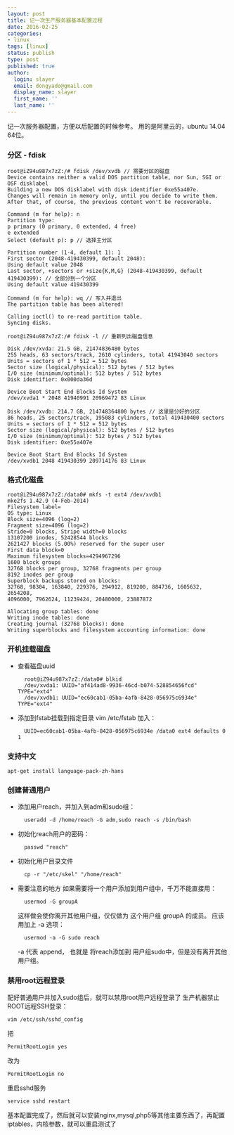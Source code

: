 ```yaml
---
layout: post
title: 记一次生产服务器基本配置过程
date: 2016-02-25 
categories:
- linux
tags: [linux]
status: publish
type: post
published: true
author:
  login: slayer
  email: dongyado@gmail.com
  display_name: slayer
  first_name: ''
  last_name: ''
---
```

记一次服务器配置，方便以后配置的时候参考。
用的是阿里云的，ubuntu 14.04 64位。

### 分区 - fdisk

    root@iZ94u987x7zZ:/# fdisk /dev/xvdb // 需要分区的磁盘
    Device contains neither a valid DOS partition table, nor Sun, SGI or OSF disklabel
    Building a new DOS disklabel with disk identifier 0xe55a407e.
    Changes will remain in memory only, until you decide to write them.
    After that, of course, the previous content won't be recoverable.
    
    Command (m for help): n
    Partition type:
    p primary (0 primary, 0 extended, 4 free)
    e extended
    Select (default p): p // 选择主分区
    
    Partition number (1-4, default 1): 1
    First sector (2048-419430399, default 2048): 
    Using default value 2048 
    Last sector, +sectors or +size{K,M,G} (2048-419430399, default 419430399): // 全部分到一个分区
    Using default value 419430399
    
    Command (m for help): wq // 写入并退出
    The partition table has been altered!
    
    Calling ioctl() to re-read partition table.
    Syncing disks.
    
    root@iZ94u987x7zZ:/# fdisk -l // 重新列出磁盘信息
    
    Disk /dev/xvda: 21.5 GB, 21474836480 bytes
    255 heads, 63 sectors/track, 2610 cylinders, total 41943040 sectors
    Units = sectors of 1 * 512 = 512 bytes
    Sector size (logical/physical): 512 bytes / 512 bytes
    I/O size (minimum/optimal): 512 bytes / 512 bytes
    Disk identifier: 0x000da36d
    
    Device Boot Start End Blocks Id System
    /dev/xvda1 * 2048 41940991 20969472 83 Linux 
    
    Disk /dev/xvdb: 214.7 GB, 214748364800 bytes // 这里是分好的分区
    86 heads, 25 sectors/track, 195083 cylinders, total 419430400 sectors
    Units = sectors of 1 * 512 = 512 bytes
    Sector size (logical/physical): 512 bytes / 512 bytes
    I/O size (minimum/optimal): 512 bytes / 512 bytes
    Disk identifier: 0xe55a407e
    
    Device Boot Start End Blocks Id System
    /dev/xvdb1 2048 419430399 209714176 83 Linux
    
### 格式化磁盘

    root@iZ94u987x7zZ:/data0# mkfs -t ext4 /dev/xvdb1 
    mke2fs 1.42.9 (4-Feb-2014)
    Filesystem label=
    OS type: Linux
    Block size=4096 (log=2)
    Fragment size=4096 (log=2)
    Stride=0 blocks, Stripe width=0 blocks
    13107200 inodes, 52428544 blocks
    2621427 blocks (5.00%) reserved for the super user
    First data block=0
    Maximum filesystem blocks=4294967296
    1600 block groups
    32768 blocks per group, 32768 fragments per group
    8192 inodes per group
    Superblock backups stored on blocks: 
    32768, 98304, 163840, 229376, 294912, 819200, 884736, 1605632, 2654208, 
    4096000, 7962624, 11239424, 20480000, 23887872
    
    Allocating group tables: done 
    Writing inode tables: done 
    Creating journal (32768 blocks): done
    Writing superblocks and filesystem accounting information: done
    
### 开机挂载磁盘
* 查看磁盘uuid
    
        root@iZ94u987x7zZ:/data0# blkid 
        /dev/xvda1: UUID="af414ad8-9936-46cd-b074-528854656fcd" TYPE="ext4" 
        /dev/xvdb1: UUID="ec60cab1-05ba-4afb-8428-056975c6934e" TYPE="ext4" 

* 添加到fstab挂载到指定目录
vim /etc/fstab 加入：

        UUID=ec60cab1-05ba-4afb-8428-056975c6934e /data0 ext4 defaults 0 1

### 支持中文 
    apt-get install language-pack-zh-hans

### 创建普通用户
* 添加用户reach，并加入到adm和sudo组：

        useradd -d /home/reach -G adm,sudo reach -s /bin/bash
* 初始化reach用户的密码：
    
        passwd "reach"

* 初始化用户目录文件
        
        cp -r "/etc/skel" "/home/reach"
* 需要注意的地方
    如果需要将一个用户添加到用户组中，千万不能直接用： 

        usermod -G groupA 


    这样做会使你离开其他用户组，仅仅做为 这个用户组 groupA 的成员。 
    应该用加上 -a 选项： 

        usermod -a -G sudo reach

    -a 代表 append， 也就是 将reach添加到 用户组sudo中，但是没有离开其他用户组。

### 禁用root远程登录
配好普通用户并加入sudo组后，就可以禁用root用户远程登录了
生产机器禁止ROOT远程SSH登录：

    vim /etc/ssh/sshd_config
把

    PermitRootLogin yes
改为

    PermitRootLogin no
重启sshd服务

    service sshd restart

基本配置完成了，然后就可以安装nginx,mysql,php5等其他主要东西了，再配置iptables，内核参数，就可以重启测试了
